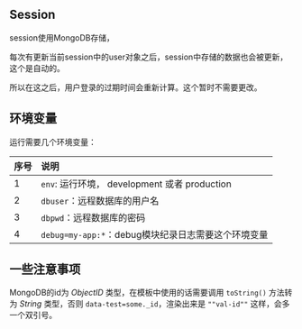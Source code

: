 ## Session
session使用MongoDB存储，

每次有更新当前session中的user对象之后，session中存储的数据也会被更新，这个是自动的。

所以在这之后，用户登录的过期时间会重新计算。这个暂时不需要更改。

## 环境变量

运行需要几个环境变量：

|序号|说明                                                    |
|:-  |:-                                                      |
1    | `env`: 运行环境， development 或者 production          |
2    | `dbuser`：远程数据库的用户名                           |
3    | `dbpwd`：远程数据库的密码                              |
4    | `debug=my-app:*`：debug模块纪录日志需要这个环境变量    |

## 一些注意事项

MongoDB的id为 *ObjectID* 类型，在模板中使用的话需要调用 `toString()` 方法转为 *String* 类型，否则 `data-test=some._id`，渲染出来是 `""val-id""` 这样，会多一个双引号。
